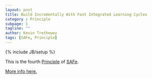 ```yaml
---
layout: post
title: Build Incrementally With Fast Integrated Learning Cycles
category : Principle
subpage: 1
tagline: ""
author: Kevin Trethewey
tags: [SAFe, Principle]
---
```

{% include JB/setup %}

This is the fourth [Principle](/principles.html) of [SAFe](/archetype/SAFe/).

[More info here.](http://scaledagileframework.com/build-incrementally-with-fast-integrated-learning-cycles/)


